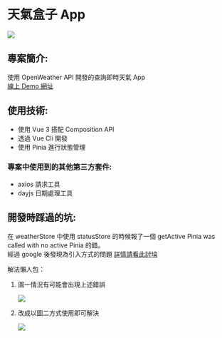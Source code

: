 # 天氣盒子 App
![](https://i.imgur.com/9geuPiq.png)

## 專案簡介:

使用 OpenWeather API 開發的查詢即時天氣 App <br>
[線上 Demo 網址](https://sheepndw.github.io/vue3-weather-app/)

## 使用技術:

* 使用 Vue 3 搭配 Composition API
* 透過 Vue Cli 開發
* 使用 Pinia 進行狀態管理

### 專案中使用到的其他第三方套件:

* axios 請求工具
* dayjs 日期處理工具

## 開發時踩過的坑:

在 weatherStore 中使用 statusStore 的時候報了一個 getActive Pinia was called with no active Pinia 的錯。<br>
經過 google 後發現為引入方式的問題 [詳情請看此討埨](https://github.com/vuejs/pinia/discussions/806) <br>

解法懶人包：
1. 圖一情況有可能會出現上述錯誤

   ![](https://i.imgur.com/vnAFzDN.png)

2. 改成以圖二方式使用即可解決

   ![](https://i.imgur.com/VwnojPj.png)